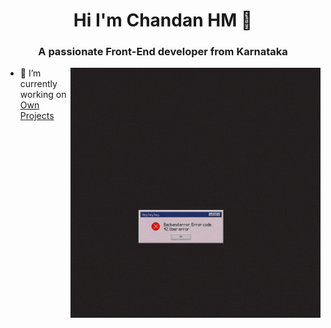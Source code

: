 <h1 align="center">Hi I'm Chandan HM 👋</h1>
<h3 align="center">A passionate Front-End developer from Karnataka</h3>

<img align="right" alt="Coding" width="400" src="./APPROVED.gif">

- 🔭 I’m currently working on [Own Projects](https://github.com/chandanhm1999)

